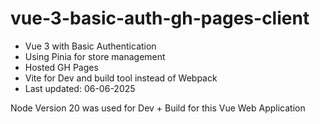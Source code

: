 # vue-3-basic-auth-gh-pages-client

- Vue 3 with Basic Authentication 
- Using Pinia for store management
- Hosted GH Pages
- Vite for Dev and build tool instead of Webpack
- Last updated: 06-06-2025

Node Version 20 was used for Dev + Build for this Vue Web Application
